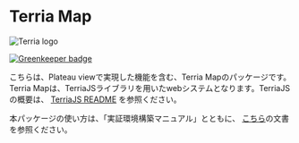 Terria Map
==========

![Terria logo](terria-logo.png "Terria logo")

[![Greenkeeper badge](https://badges.greenkeeper.io/TerriaJS/TerriaMap.svg)](https://greenkeeper.io/)

こちらは、Plateau viewで実現した機能を含む、Terria Mapのパッケージです。Terria Mapは、TerriaJSライブラリを用いたwebシステムとなります。TerriaJSの概要は、 [TerriaJS README](https://github.com/TerriaJS/TerriaJS) を参照ください。



本パッケージの使い方は、「実証環境構築マニュアル」とともに、 [こちら](doc/deploying/deploying-to-aws.md)の文書を参照ください。
